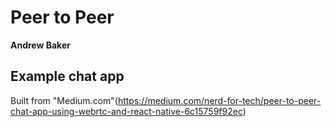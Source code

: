 # Peer to Peer  
**Andrew Baker**  
## Example chat app  
Built from "Medium.com"(https://medium.com/nerd-for-tech/peer-to-peer-chat-app-using-webrtc-and-react-native-6c15759f92ec)